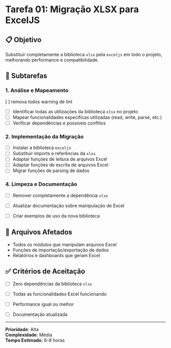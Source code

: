 # Tarefa 01: Migração XLSX para ExcelJS

## 📋 Objetivo
Substituir completamente a biblioteca `xlsx` pela `exceljs` em todo o projeto, melhorando performance e compatibilidade.

## 🎯 Subtarefas

### 1. Análise e Mapeamento
 [ ] remova todos warning de lint
- [ ] Identificar todas as utilizações da biblioteca `xlsx` no projeto
- [ ] Mapear funcionalidades específicas utilizadas (read, write, parse, etc.)
- [ ] Verificar dependências e possíveis conflitos

### 2. Implementação da Migração  
- [ ] Instalar a biblioteca `exceljs` 
- [ ] Substituir imports e referências da `xlsx`
- [ ] Adaptar funções de leitura de arquivos Excel
- [ ] Adaptar funções de escrita de arquivos Excel  
- [ ] Migrar funções de parsing de dados

### 4. Limpeza e Documentação
- [ ] Remover completamente a dependência `xlsx`
- [ ] Atualizar documentação sobre manipulação de Excel
- [ ] Criar exemplos de uso da nova biblioteca


## 🔧 Arquivos Afetados
- Todos os módulos que manipulam arquivos Excel
- Funções de importação/exportação de dados
- Relatórios e dashboards que geram Excel

## ✅ Critérios de Aceitação
- [ ] Zero dependências da biblioteca `xlsx`
- [ ] Todas as funcionalidades Excel funcionando
- [ ] Performance igual ou melhor
- [ ] Documentação atualizada


---
**Prioridade**: Alta  
**Complexidade**: Média  
**Tempo Estimado**: 6-8 horas

